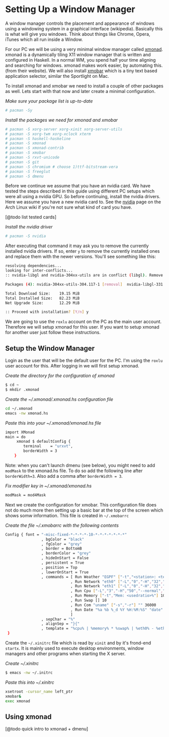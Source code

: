 # Setting Up a Window Manager

A window manager controls the placement and appearance of windows 
using a windowing system in a graphical interface (wikipedia). Basically this
is what will give you windows. Think about things like Chrome, Opera, iTunes
which all run inside a Window. 

For our PC we will be using a very minimal window manager called [xmonad](http://xmonad.org/).
xmonad is a dynamically tiling X11 window manager that is written and configured 
in Haskell. In a normal WM, you spend half your time aligning and searching 
for windows. xmonad makes work easier, by automating this. (from their website).
We will also install [xmobar](http://projects.haskell.org/xmobar/) which is a tiny text based application selector, similar
the Sportlight on Mac. 

To install xmonad and xmobar we need to install a couple of other packages 
as well.  Lets start with that now and later create a minimal configuration.

_Make sure your package list is up-to-date_
````sh
# pacman -Sy
````

_Install the packages we need for xmonad and xmobar_
````sh
# pacman -S xorg-server xorg-xinit xorg-server-utils
# pacman -S xorg-twm xorg-xclock xterm
# pacman -S haskell-haskeline
# pacman -S xmonad
# pacman -S xmonad-contrib
# pacman -S xmobar
# pacman -S rxvt-unicode
# pacman -S git
# pacman -S chromium # choose 1)ttf-bitstream-vera
# pacman -S freeglut
# pacman -S dmenu
````

Before we continue we assume that you have an nvidia card. We have tested the 
steps described in this guide using different PC setups which were all using
a nvidia GPU. So before continuing, install the nvidia drivers. Here we assume
you have a new nvidia card to. See the [nvidia](https://wiki.archlinux.org/index.php/NVIDIA)
page on the Arch Linux wiki if you're not sure what kind of card you have. 

[@todo list tested cards] 

_Install the nvidia driver_
````sh
# pacman -S nvidia
````

After executing that command it may ask you to remove the currently installed 
nvidia drivers. If so, enter `y` to remove the currently installed ones and replace
them with the newer versions.  You'll see something like this:

````sh
resolving dependencies...
looking for inter-conflicts...
:: nvidia-libgl and nvidia-304xx-utils are in conflict (libgl). Remove nvidia-304xx-utils? [y/N] y

Packages (4): nvidia-304xx-utils-304.117-1 [removal]  nvidia-libgl-331.38-1  nvidia-utils-331.38-1  nvidia-331.38-1

Total Download Size:    19.15 MiB
Total Installed Size:   82.23 MiB
Net Upgrade Size:       12.29 MiB

:: Proceed with installation? [Y/n] y
````

We are going to use the `roxlu` account on the PC as the main user account. 
Therefore we will setup xmonad for this user. If you want to setup xmonad for 
another user just follow these instructions. 

## Setup the Window Manager

Login as the user that will be the default user for the PC. I'm using the `roxlu` 
user account for this. After logging in we will first setup xmonad.

_Create the directory for the configuration of xmonad_
````sh
$ cd ~
$ mkdir .xmonad
````

_Create the ~/.xmonad/.xmonad.hs configuration file_
````sh
cd ~/.xmonad
emacs -nw xmonad.hs
````

_Paste this into your ~/.xmonad/xmonad.hs file_
````sh
import XMonad
main = do
     xmonad $ defaultConfig {
        terminal    = "urxvt",
        borderWidth = 3
    }
````

Note: when you can't launch dmenu (see below), you might need to add 
`modMask` to the xmonad.hs file. To do so add the following line after
`borderWidth=3`. Also add a comma after `borderWidth = 3`.

_Fix modifier key in ~/.xmonad/xmonad.hs_
````sh
modMask = mod4Mask
````

Next we create the configuration for xmobar. This configuration file does not do much
more then setting up a basic bar at the top of the screen which shows somw information.
This file is created in `~/.xmobarrc`

_Create the file ~/.xmobarrc with the following contents_
````sh
Config { font = "-misc-fixed-*-*-*-*-10-*-*-*-*-*-*-*"
                , bgColor = "black"
                , fgColor = "grey"
                , border = BottomB
                , borderColor = "grey"
                , hideOnStart = False
                , persistent = True
                , position = Top
                , lowerOnStart = True
                , commands = [ Run Weather "EGPF" ["-t","<station>: <tempC>C","-L","18","-H","25","--normal","green","--high","red","--low","lightblue"] 36000
                             , Run Network "eth0" ["-L","0","-H","32","--normal","green","--high","red"] 10
                             , Run Network "eth1" ["-L","0","-H","32","--normal","green","--high","red"] 10
                             , Run Cpu ["-L","3","-H","50","--normal","green","--high","red"] 10
                             , Run Memory ["-t","Mem: <usedratio>%"] 10
                             , Run Swap [] 10
                             , Run Com "uname" ["-s","-r"] "" 36000
                             , Run Date "%a %b %_d %Y %H:%M:%S" "date" 10
                             ]
                , sepChar = "%"
                , alignSep = "}{"
                , template = "%cpu% | %memory% * %swap% | %eth0% - %eth1% }{ <fc=#ee9a00>%date%</fc>| %EGPF% | %uname%"
 }
````

Create the `~/.xinitrc` file which is read by `xinit` and by it's frond-end `startx`. 
It is mainly used to execute desktop environments, window managers and other programs when 
starting the X server.

_Create ~/.xinitrc_
````sh
$ emacs -nw ~/.initrc
````

_Paste this into ~/.xinitrc_
````sh
xsetroot -cursor_name left_ptr
xmobar&
exec xmonad
````

## Using xmonad

[@todo quick intro to xmonad + dmenu]










